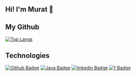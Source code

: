 ## Hi! I'm Murat 👋

## My Github
[![Top Langs](https://github-readme-stats.vercel.app/api/top-langs/?username=muratcelikk&layout=compact)](https://github.com/muratcelikk/github-readme-stats)

## Technologies

[![Github Badge](https://img.shields.io/badge/-Github-000?style=quare&labelColor=000&logo=Github&logoColor=white&link=link)](link) 
[![Java Badge](https://img.shields.io/badge/Java-ED8B00?style=for-the-badge&logo=java&logoColor=white&link=link)](link) 
[![linkedin Badge](https://img.shields.io/badge/LinkedIn-0077B5?style=for-the-badge&logo=linkedin&logoColor=white&link=https://www.linkedin.com/in/murat%C3%A7elik/)](link) 
[![f Badge](https://img.shields.io/badge/Java-ED8B00?style=for-the-badge&logo=java&logoColor=white&link=link)](link) 
